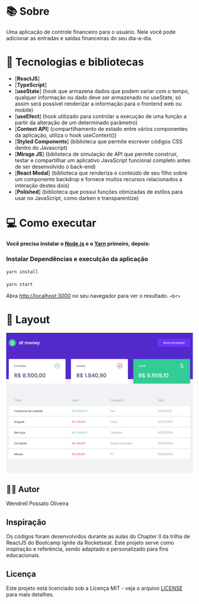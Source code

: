 # 📚 Sobre

Uma aplicação de controle financeiro para o usuário. Nele você pode adicionar as entradas e saídas financeiras do seu dia-a-dia.

# 🚀 Tecnologias e bibliotecas

- [**ReactJS**]
- [**TypeScript**]
- [**useState**] (hook que armazena dados que podem variar com o tempo, qualquer informação ou dado deve ser armazenado no useState, só assim será possível renderizar a informação para o frontend web ou mobile)
- [**useEfect**] (hook utilizado para controlar a execução de uma função a partir da alteração de um determinado parâmetro)
- [**Context API**] (compartilhamento de estado entre vários componentes da aplicação, utiliza o hook useContext())
- [**Styled Components**] (biblioteca que permite escrever códigos CSS dentro do Javascript)
- [**Mirage JS**] (biblioteca de simulação de API que permite construir, testar e compartilhar um aplicativo JavaScript funcional completo antes de ser desenvolvido o back-end)
- [**React Modal**] (biblioteca que renderiza o conteúdo de seu filho sobre um componente backdrop e fornece muitos recursos relacionados a interação destes dois)
- [**Polished**] (biblioteca que possui funções otimizadas de estilos para usar no JavaScript, como darken e transparentize)

# 💻 Como executar

**Você precisa instalar o [Node.js](https://nodejs.org/en/download/) e o [Yarn](https://yarnpkg.com/) primeiro, depois:**

### Instalar Dependências e execulção da aplicação

```bash
yarn install

yarn start
```

Abra [http://localhost:3000](http://localhost:3000) no seu navegador para ver o resultado.
`<br>`

# 🔖 Layout

<div align="center">
  <img src="image/README/1707954501300.png" width="680">
</div>

## 🧑‍🦰 Autor

Wendrell Possato Oliveira

## Inspiração

Os códigos foram desenvolvidos durante as aulas do Chapter II da trilha de ReactJS do Bootcamp Ignite da Rocketseat. Este projeto serve como inspiração e referência, sendo adaptado e personalizado para fins educacionais.

## Licença

Este projeto está licenciado sob a Licença MIT - veja o arquivo [LICENSE](./LICENSE) para mais detalhes.
